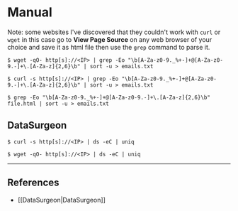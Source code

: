 # Manual

Note: some websites I've discovered that they couldn't work with `curl` or `wget` in this case go to **View Page Source** on any web browser of your choice and save it as html file then use the `grep` command to parse it.

```
$ wget -qO- http[s]://<IP> | grep -Eo "\b[A-Za-z0-9._%+-]+@[A-Za-z0-9.-]+\.[A-Za-z]{2,6}\b" | sort -u > emails.txt

$ curl -s http[s]://<IP> | grep -Eo "\b[A-Za-z0-9._%+-]+@[A-Za-z0-9.-]+\.[A-Za-z]{2,6}\b" | sort -u > emails.txt

$ grep -Eo "\b[A-Za-z0-9._%+-]+@[A-Za-z0-9.-]+\.[A-Za-z]{2,6}\b" file.html | sort -u > emails.txt
```

## DataSurgeon

```
$ curl -s http[s]://<IP> | ds -eC | uniq

$ wget -qO- http[s]://<IP> | ds -eC | uniq
```

---
## References

- [[DataSurgeon|DataSurgeon]]